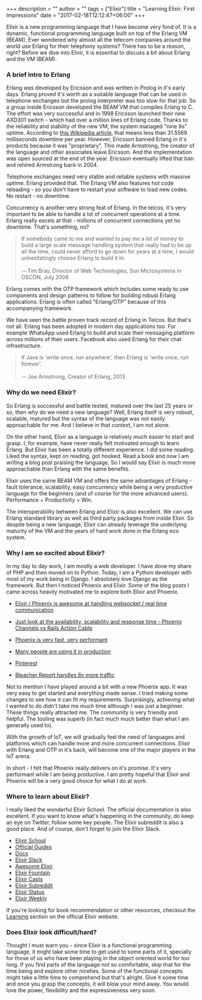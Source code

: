 +++
description = ""
author = ""
tags = ["Elixir"]
title = "Learning Elixir: First Impressions"
date = "2017-02-18T12:12:47+06:00"
+++

Elixir is a new programming language that I have become very fond of. It is a dynamic, functional programming language built on top of the Erlang VM (BEAM). Ever wondered why almost all the telecom companies around the world use Erlang for their telephony systems? There has to be a reason, right? Before we dive into Elixir, it is essential to discuss a bit about Erlang and the VM (BEAM). 

### A brief intro to Erlang 

Erlang was developed by Ericsson and was written in Prolog in it's early days. Erlang proved it's worth as a suitable language that can be used in telephone exchanges but the prolog interpreter was 
too slow for that job. So a group inside Ericsson developed the BEAM VM that compiles Erlang to C. The effort was very successful and in 1998 Ericsson launched their new AXD301 switch - which had  over a million lines of Erlang code. Thanks to the reliability and stability of the new VM, the system managed "nine 9s" uptime. According to [this Wikipedia article](https://en.wikipedia.org/wiki/High_availability#Percentage_calculation), that means less than 31.5569 milliseconds downtime per year. However, Ericsson banned Erlang in it's products because it was "proprietary". This made Armstrong, the creator of the language and other associates leave Ericsson. And the implementation was open sourced at the end of the year. Ericsson eventually lifted that ban and rehired Armstrong back in 2004. 

Telephone exchanges need very stable and reliable systems with massive uptime. Erlang provided that. The Erlang VM also features hot code reloading - so you don't have to restart your software to load new codes. No restart - no downtime. 

Concurrency is another very strong feat of Erlang. In the telcos, it's very important to be able to handle a lot of concurrent operations at a time. Erlang really excels at that - millions of concurrent connections yet no downtime. That's something, no? 

> If somebody came to me and wanted to pay me a lot of money to build a large scale message handling system that really had to be up all the time, could never afford to go down for years at a time, I would unhesitatingly choose Erlang to build it in.\
> <br/>
> -- Tim Bray, Director of Web Technologies, Sun Microsystems in OSCON, July 2008 

Erlang comes with the OTP framework which includes some ready to use components and design patterns to follow for building robust Erlang applications. Erlang is often called "Erlang/OTP" because of this accompanying framework. 

We have seen the battle proven track record of Erlang in Telcos. But that's not all. Erlang has been adopted in modern day applications too. For example WhatsApp used Erlang to build and scale their messaging platform across millions of their users. Facebook also used Erlang for their chat infrastructure. 

> If Java is 'write once, run anywhere', then Erlang is 'write once, run forever'.
> <br/><br/>
> -- Joe Armstrong, Creator of Erlang, 2013

### Why do we need Elixir? 

So Erlang is successful and battle tested, matured over the last 25 years or so, then why do we need a new language? Well, Erlang itself is very robust, scalable, matured but the syntax of the language was not easily approachable for me. And I believe in that context, I am not alone. 

On the other hand, Elixir as a language is relatively much easier to start and grasp. I, for example, have never really felt motivated enough to learn Erlang. But Elixir has been  a totally different experience. I did some reading. Liked the syntax, kept on reading, got hooked. Read a book and now I am writing a blog post praising the language. So I would say Elixir is much more approachable than Erlang with the same benefits. 

Elixir uses the same BEAM VM and offers the same advantages of Erlang - fault tolerance, scalability, easy concurrency while being a very productive language for the beginners (and of course for the more advanced users). Performance + Productivity = Win. 

The interoperability between Erlang and Elixir is also excellent. We can use Erlang standard library as well as third party packages from inside Elixir. So despite being a new language, Elixir can already leverage the underlying maturity of the VM and the years of hard work done in the Erlang eco system. 

### Why I am so excited about Elixir? 

In my day to day work, I am mostly a web developer. I have done my share of PHP and then moved on to Python. Today, I am a Python developer with most of my work being in Django. I absolutely love Django as the framework. But then I noticed Phoenix and Elixir. Some of the blog posts I came across heavily motivated me to explore both Elixir and Phoenix. 

* [Elixir / Phoenix is awesome at handling websocket / real time communication](https://hashrocket.com/blog/posts/websocket-shootout)

* [Just look at the availability, scalability and response time - Phoenix Channels vs Rails Action Cable](https://dockyard.com/blog/2016/08/09/phoenix-channels-vs-rails-action-cable)

* [Phoenix is very fast, very performant](https://github.com/mroth/phoenix-showdown)  

* [Many people are using it in production](https://github.com/doomspork/elixir-companies)

* [Pinterest](https://medium.com/@Pinterest_Engineering/introducing-new-open-source-tools-for-the-elixir-community-2f7bb0bb7d8c#.on9d0vf5m)

* [Bleacher Report handles 8x more traffic](http://www.techworld.com/apps/how-elixir-helped-bleacher-report-handle-8x-more-traffic-3653957/)


Not to mention I have played around a bit with a new Phoenix app. It was very easy to get started and everything made sense. I tried making some changes to see how it can fit my requirements. Surprisingly, achieving what I wanted to do didn't take me much time although I was just a beginner. These things really attracted me. The community is very friendly and helpful. The tooling was superb (in fact much much better than what I am generally used to).

With the growth of IoT, we will gradually feel the need of languages and platforms which can handle more and more concurrent connections. Elixir with Erlang and OTP in it's back, will become one of the major players in the IoT arena. 

In short - I felt that Phoenix really delivers on it's promise. It's very performant while I am being productive. I am pretty hopeful that Elixir and Phoenix will be a very good choice for what I do at work. 


### Where to learn about Elixir? 

I really liked the wonderful Elixir School. The official documentation is also excellent. If you want to know what's happening in the community, do keep an eye on Twitter, follow some key people. The Elixir subreddit is also a good place. And of course, don't forget to join the Elixir Slack. 

* [Elixir School](https://elixirschool.com/)
* [Official Guides](https://elixir-slackin.herokuapp.com/)
* [Docs](http://elixir-lang.org/docs.html)
* [Elixir Slack](https://elixir-slackin.herokuapp.com/)
* [Awesome Elixir](https://github.com/h4cc/awesome-elixir)
* [Elixir Fountain](http://elixirfountain.com/)
* [Elixir Casts](https://elixircasts.io/)
* [Elixir Subreddit](https://www.reddit.com/r/elixir/)
* [Elixir Status](https://elixirstatus.com/) 
* [Elixir Weekly](https://elixirweekly.net/)

If you're looking for book recommendation or other resources, checkout the [Learning](http://elixir-lang.org/learning.html) section on the official Elixir website. 

### Does Elixir look difficult/hard? 

Thought I must warn you - since Elixir is a functional programming language, it might take some time to get used to some parts of it, specially for those of us who have been playing in the object oriented world for too long. If you find parts of the language not so comfortable, skip that for the time being and explore other niceties. Some of the functional concepts might take a little time to comprehend but that's alright. Give it some time and once you grasp the concepts, it will blow your mind away. You would love the power, flexibility and the expressiveness very soon. 

